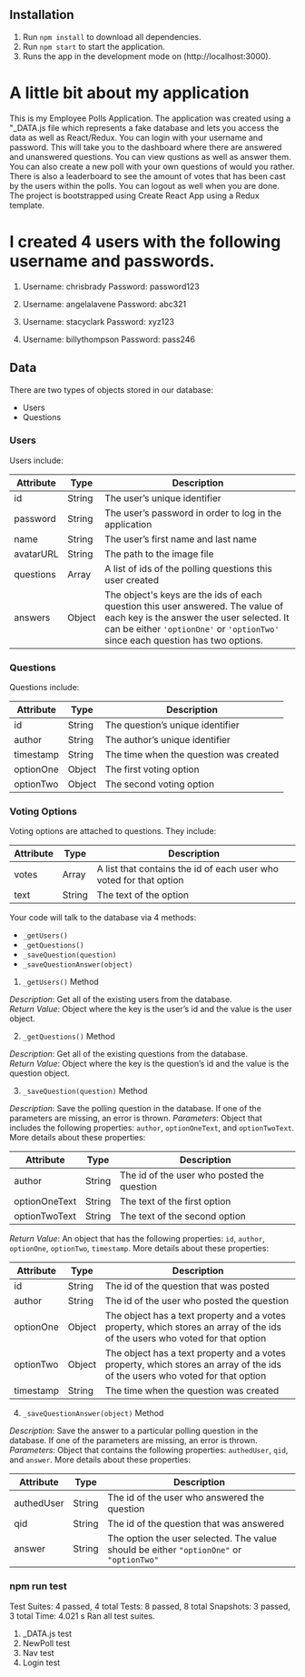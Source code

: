## Installation

1. Run `npm install` to download all dependencies.
2. Run `npm start` to start the application.
3. Runs the app in the development mode on (http://localhost:3000).

# A little bit about my application

This is my Employee Polls Application. The application was created using a "_DATA.js file which represents a fake database and lets you access the data as well as React/Redux.
You can login with your username and password. This will take you to the dashboard where there are answered and unanswered questions. You can view qustions as well as answer them. You can also create a new poll with your own questions of would you rather. There is also a leaderboard to see the amount of votes that has been cast by the users within the polls. You can logout as well when you are done. The project is bootstrapped using Create React App using a Redux template.

# I created 4 users with the following username and passwords.

1.  Username: chrisbrady
    Password: password123

2.  Username: angelalavene
    Password: abc321

3.  Username: stacyclark
    Password: xyz123

3.  Username: billythompson
    Password: pass246

## Data

There are two types of objects stored in our database:

* Users
* Questions

### Users

Users include:

| Attribute    | Type             | Description         
|-----------------|------------------|-------------------     
| id | String | The user’s unique identifier 
| password | String | The user’s password in order to log in the application 
| name | String | The user’s first name  and last name    
| avatarURL | String | The path to the image file 
| questions | Array | A list of ids of the polling questions this user created
| answers | Object | The object's keys are the ids of each question this user answered. The value of each key is the answer the user selected. It can be either `'optionOne'` or `'optionTwo'` since each question has two options.

### Questions

Questions include:

| Attribute | Type | Description |
|-----------------|------------------|-------------------|
| id | String | The question’s unique identifier 
| author | String | The author’s unique identifier 
| timestamp | String | The time when the question was created
| optionOne | Object | The first voting option
| optionTwo | Object | The second voting option

### Voting Options

Voting options are attached to questions. They include:

| Attribute | Type | Description |
|-----------------|------------------|-------------------|
| votes | Array | A list that contains the id of each user who voted for that option
| text | String | The text of the option 

Your code will talk to the database via 4 methods:

* `_getUsers()`
* `_getQuestions()`
* `_saveQuestion(question)`
* `_saveQuestionAnswer(object)`

1) `_getUsers()` Method

*Description*: Get all of the existing users from the database.  
*Return Value*: Object where the key is the user’s id and the value is the user object.

2) `_getQuestions()` Method

*Description*: Get all of the existing questions from the database.  
*Return Value*: Object where the key is the question’s id and the value is the question object.

3) `_saveQuestion(question)` Method

*Description*: Save the polling question in the database. If one of the parameters are missing, an error is thrown.
*Parameters*:  Object that includes the following properties: `author`, `optionOneText`, and `optionTwoText`. More details about these properties:

| Attribute | Type | Description |
|-----------------|------------------|-------------------|
| author | String | The id of the user who posted the question
| optionOneText| String | The text of the first option 
| optionTwoText | String | The text of the second option 

*Return Value*:  An object that has the following properties: `id`, `author`, `optionOne`, `optionTwo`, `timestamp`. More details about these properties:

| Attribute | Type | Description |
|-----------------|------------------|-------------------|
| id | String | The id of the question that was posted
| author | String | The id of the user who posted the question
| optionOne | Object | The object has a text property and a votes property, which stores an array of the ids of the users who voted for that option
| optionTwo | Object | The object has a text property and a votes property, which stores an array of the ids of the users who voted for that option
|timestamp|String | The time when the question was created

4) `_saveQuestionAnswer(object)` Method

*Description*: Save the answer to a particular polling question in the database. If one of the parameters are missing, an error is thrown.
*Parameters*: Object that contains the following properties: `authedUser`, `qid`, and `answer`. More details about these properties:

| Attribute | Type | Description |
|-----------------|------------------|-------------------|
| authedUser | String | The id of the user who answered the question
| qid | String | The id of the question that was answered
| answer | String | The option the user selected. The value should be either `"optionOne"` or `"optionTwo"`

### npm run test

Test Suites: 4 passed, 4 total
Tests:       8 passed, 8 total
Snapshots:   3 passed, 3 total
Time:        4.021 s
Ran all test suites.

1. _DATA.js test
2. NewPoll test
3. Nav test
4. Login test